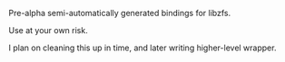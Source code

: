 Pre-alpha semi-automatically generated bindings for libzfs.

Use at your own risk.

I plan on cleaning this up in time, and later writing higher-level wrapper.
